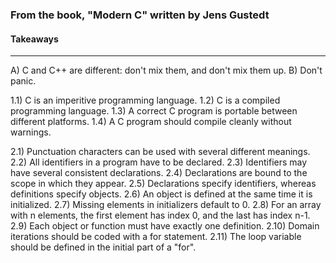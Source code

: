### From the book, "Modern C" written by Jens Gustedt

#### Takeaways
---
A) C and C++ are different: don't mix them, and don't mix them up.
B) Don't panic.

1.1) C is an imperitive programming language.
1.2) C is a compiled programming language.
1.3) A correct C program is portable between different platforms.
1.4) A C program should compile cleanly without warnings.

2.1) Punctuation characters can be used with several different meanings.
2.2) All identifiers in a program have to be declared.
2.3) Identifiers may have several consistent declarations.
2.4) Declarations are bound to the scope in which they appear.
2.5) Declarations specify identifiers, whereas definitions specify objects.
2.6) An object is defined at the same time it is initialized.
2.7) Missing elements in initializers default to 0.
2.8) For an array with n elements, the first element has index 0, and the last
has index n-1.
2.9) Each object or function must have exactly one definition.
2.10) Domain iterations should be coded with a for statement.
2.11) The loop variable should be defined in the initial part of a "for".

